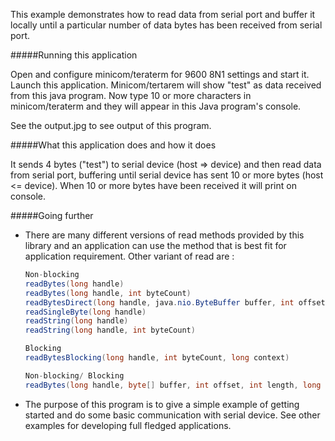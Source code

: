 This example demonstrates how to read data from serial port and buffer it locally until a 
particular number of data bytes has been received from serial port.

#####Running this application
   
Open and configure minicom/teraterm for 9600 8N1 settings and start it. Launch this application. 
Minicom/tertarem will show "test" as data received from this java program. Now type 10 or more 
characters in minicom/teraterm and they will appear in this Java program's console.
   
See the output.jpg to see output of this program.
   
#####What this application does and how it does

It sends 4 bytes ("test") to serial device (host => device) and then read data from serial port, 
buffering until serial device has sent 10 or more bytes (host <= device). When 10 or more bytes 
have been received it will print on console.
     
#####Going further
   
- There are many different versions of read methods provided by this library and an application 
can use the method that is best fit for application requirement. Other variant of read are :
     ```java
     Non-blocking
     readBytes(long handle)
     readBytes(long handle, int byteCount)
     readBytesDirect(long handle, java.nio.ByteBuffer buffer, int offset, int length)
     readSingleByte(long handle)
     readString(long handle)
     readString(long handle, int byteCount)
     
     Blocking
     readBytesBlocking(long handle, int byteCount, long context)
     
     Non-blocking/ Blocking
     readBytes(long handle, byte[] buffer, int offset, int length, long context)
     ``` 
- The purpose of this program is to give a simple example of getting started and do some basic 
communication with serial device. See other examples for developing full fledged applications.
     
